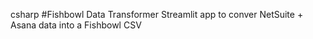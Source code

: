 csharp
#Fishbowl Data Transformer
Streamlit app to conver NetSuite + Asana data into a Fishbowl CSV
